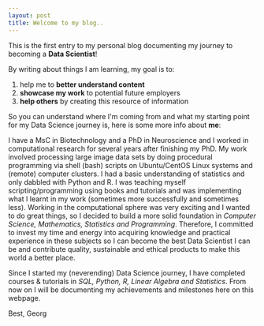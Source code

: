 ```yaml
---
layout: post
title: Welcome to my blog..
---
```


This is the first entry to my personal blog documenting my journey to becoming a **Data Scientist**!

By writing about things I am learning, my goal is to:

1. help me to **better understand content**
2. **showcase my work** to potential future employers
3. **help others** by creating this resource of information

So you can understand where I'm coming from and what my starting point for my Data Science journey is, here is some more info about **me**:

I have a MsC in Biotechnology and a PhD in Neuroscience and I worked in computational research for several years after finishing my PhD. My work involved processing large image data sets by doing procedural programming via shell (bash) scripts on Ubuntu/CentOS Linux systems and (remote) computer clusters. I had a basic understanding of statistics and only dabbled with Python and R. I was teaching myself scripting/programming using books and tutorials and was implementing what I learnt in my work (sometimes more successfully and sometimes less). 
Working in the computational sphere was very exciting and I wanted to do great things, so I decided to build a more solid foundation in *Computer Science, Mathematics, Statistics and Programming*. Therefore, I committed to invest my time and energy into acquiring knowledge and practical experience in these subjects so I can become the best Data Scientist I can be and contribute quality, sustainable and ethical products to make this world a better place.

Since I started my (neverending) Data Science journey, I have completed courses & tutorials in *SQL, Python, R, Linear Algebra and Statistics*. From now on I will be documenting my achievements and milestones here on this webpage.

Best,
Georg
